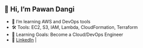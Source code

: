 ## 👋 Hi, I’m Pawan Dangi
- 🌱 I’m learning AWS and DevOps tools
- 🛠️ Tools: EC2, S3, IAM, Lambda, CloudFormation, Terraform
- 📘 Learning Goals: Become a Cloud/DevOps Engineer
- 🔗 [LinkedIn](www.linkedin.com/in/pawan-chhetri-41866931b) |
